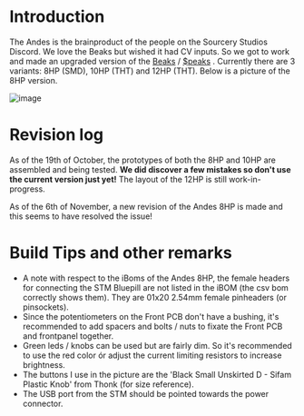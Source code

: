 # Introduction
The Andes is the brainproduct of the people on the Sourcery Studios Discord. We love the Beaks but wished it had CV inputs. 
So we got to work and made an upgraded version of the [Beaks](https://github.com/SourceryOne/Beaks) / [$peaks](https://github.com/matias-levy/peaks) . Currently there are 3 variants: 8HP (SMD), 10HP (THT) and 12HP (THT). Below is a picture of the 8HP version.

![image](https://github.com/user-attachments/assets/674d43fb-ff0f-4d68-81c7-24f099ce9fd2)

# Revision log
As of the 19th of October, the prototypes of both the 8HP and 10HP are assembled and being tested. **We did discover a few mistakes so don't use the current version just yet!**
The layout of the 12HP is still work-in-progress. 


As of the 6th of November, a new revision of the Andes 8HP is made and this seems to have resolved the issue!

# Build Tips and other remarks
- A note with respect to the iBoms of the Andes 8HP, the female headers for connecting the STM Bluepill are not listed in the iBOM (the csv bom correctly shows them). They are 01x20 2.54mm female pinheaders (or pinsockets).
- Since the potentiometers on the Front PCB don't have a bushing, it's recommended to add spacers and bolts / nuts to fixate the Front PCB and frontpanel together.
- Green leds / knobs can be used but are fairly dim. So it's recommended to use the red color ór adjust the current limiting resistors to increase brightness.
- The buttons I use in the picture are the 'Black Small Unskirted D - Sifam Plastic Knob' from Thonk (for size reference).
- The USB port from the STM should be pointed towards the power connector.
